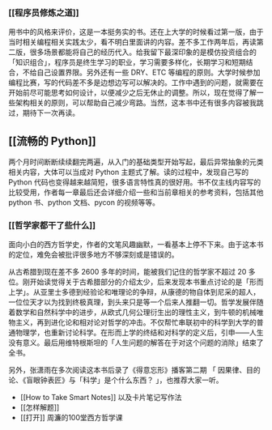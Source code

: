 ### [[程序员修炼之道]]

用书中的风格来评价，这是一本挺务实的书。还在上大学的时候看过第一版，由于当时相关编程相关实践太少，看不明白里面讲的内容。差不多工作两年后，再读第二版，很多场景都能将自己的经历代入。给我留下最深印象的是模仿投资组合的「知识组合」，程序员是终生学习的职业，学习需要多样化，长期学习和短期结合，不给自己设置界限。另外还有一些 DRY、ETC 等编程的原则。大学时候参加编程比赛，写的代码差不多是边想边写可以解决的。工作中遇到的问题，就需要在开始前尽可能思考如何设计，以便减少之后无休止的调整。所以，现在觉得了解一些架构相关的原则，可以帮助自己减少弯路。当然，这本书中还有很多内容被我跳过，期待下一次再读。

## [[流畅的 Python]]

两个月时间断断续续翻完两遍，从入门的基础类型开始写起，最后异常抽象的元类相关内容，大体可以当成对 Python 主题式了解。读的过程中，发现自己写的 Python 代码也变得越来越简短，很多语言特性真的很好用。书不仅主线内容写的比较受用，作者每一章最后还会详细介绍一些和当前章相关的参考资料，包括其他 python 书、python 文档、pycon 的视频等等。

### [[哲学家都干了些什么]]   

面向小白的西方哲学史，作者的文笔风趣幽默，一看基本上停不下来。由于这本书的定位，难免会被批评很多地方不够深刻或是错误的。

从古希腊到现在差不多 2600 多年的时间，能被我们记住的哲学家不超过 20 多位。刚开始读觉得关于古希腊部分的介绍太少，后来发现本书重点讨论的是「形而上学」。从亚里士多德到经验论和唯理论的争辩，从康德的物自体到尼采的超人，一位位天才以为找到终极真理，到头来只是等一个后来人推翻一切。哲学发展伴随着数学和自然科学中的进步，从欧式几何公理衍生出的理性主义，到牛顿的机械唯物主义，再到进化论和相对论对哲学的冲击。不仅帮忙串联初中的科学到大学的普通物理学，也重新讨论科学。在形而上学的终结和对科学的定义后，引申——人生没有意义。最后用维特根斯坦的「人生问题的解答在于对这个问题的消除」结束了全书。

另外，张潇雨在多次阅读这本书后录了《得意忘形》播客第二期 「 因果律、目的论、《盲眼钟表匠》与「科学」是个什么东西？ 」，也推荐大家一听。


- [[How to Take Smart Notes]] 以及卡片笔记写作法
- [[怎样解题]]
- [[打开]] 周濂的100堂西方哲学课
